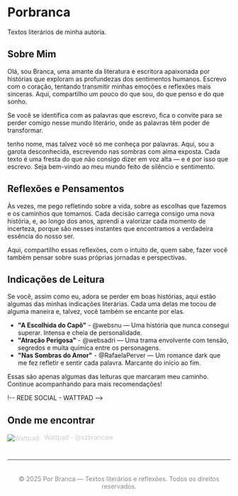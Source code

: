 # Porbranca
Textos literários de minha autoria.


<div class="section" id="sobre">
  <h2>Sobre Mim</h2>
  <p>Olá, sou Branca, uma amante da literatura e escritora apaixonada por histórias que exploram as profundezas dos sentimentos humanos. Escrevo com o coração, tentando transmitir minhas emoções e reflexões mais sinceras. Aqui, compartilho um pouco do que sou, do que penso e do que sonho.</p>
  <p>Se você se identifica com as palavras que escrevo, fica o convite para se perder comigo nesse mundo literário, onde as palavras têm poder de transformar.</p>
</div>


  <p> tenho nome, mas talvez você só me conheça por palavras. Aqui, sou a garota desconhecida, escrevendo nas sombras com alma exposta. Cada texto é uma fresta do que não consigo dizer em voz alta — e é por isso que escrevo. Seja bem-vindo ao meu mundo feito de silêncio e sentimento.</p>






<div class="section" id="reflexoes">
  <h2>Reflexões e Pensamentos</h2>
  <p>Às vezes, me pego refletindo sobre a vida, sobre as escolhas que fazemos e os caminhos que tomamos. Cada decisão carrega consigo uma nova história, e, ao longo dos anos, aprendi a valorizar cada momento de incerteza, porque são nesses instantes que encontramos a verdadeira essência do nosso ser.</p>
  <p>Aqui, compartilho essas reflexões, com o intuito de, quem sabe, fazer você também pensar sobre suas próprias jornadas e perspectivas.</p>
</div>






<div class="section" id="leituras">
  <h2>Indicações de Leitura</h2>
  <p>Se você, assim como eu, adora se perder em boas histórias, aqui estão algumas das minhas indicações literárias. Cada uma delas me tocou de alguma maneira e, talvez, você também se encante por elas.</p>
  <ul>
    <li><strong>"A Escolhida do Capô"</strong> - @websnu — Uma história que nunca consegui superar. Intensa e cheia de personalidade.</li>
    <li><strong>"Atração Perigosa"</strong> - @websadri — Uma trama envolvente com tensão, segredos e muita química entre os personagens.</li>
    <li><strong>"Nas Sombras do Amor"</strong> - @RafaelaPerver — Um romance dark que me fez refletir e sentir cada palavra. Marcante do início ao fim.</li>
  </ul>
  <p>Essas são apenas algumas das leituras que marcaram meu caminho. Continue acompanhando para mais recomendações!</p>
</div>





!-- REDE SOCIAL - WATTPAD -->
<div class="section" id="redes">
  <h2>Onde me encontrar</h2>
  <ul style="list-style: none; padding-left: 0;">
    <li>
      <a href="https://www.wattpad.com/user/xzbrancaw" target="_blank" style="color: #ccc; text-decoration: none;">
        <img src="https://cdn-icons-png.flaticon.com/24/5968/5968663.png" alt="Wattpad" style="vertical-align: middle; margin-right: 8px;">
        Wattpad - @xzbrancaw
      </a>
    </li>
  </ul>
</div>

<!-- RODAPÉ -->
<footer style="text-align: center; margin-top: 40px; padding: 20px 0; border-top: 1px solid #444; color: #888;">
  <p>&copy; 2025 Por Branca — Textos literários e reflexões. Todos os direitos reservados.</p>
</footer>
